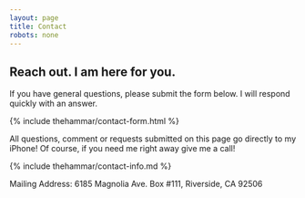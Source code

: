 ```yaml
---
layout: page
title: Contact 
robots: none
---
```

## Reach out. I am here for you.  

If you have general questions, please submit the form below. I will respond quickly with an answer.  

{% include thehammar/contact-form.html %}

All questions, comment or requests submitted on this page go directly to my iPhone!
Of course, if you need me right away give me a call!  

{% include thehammar/contact-info.md %}

Mailing Address: 6185 Magnolia Ave. Box  #111, Riverside, CA 92506  
